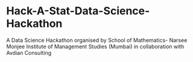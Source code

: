# Hack-A-Stat-Data-Science-Hackathon
A Data Science Hackathon organised by School of Mathematics- Narsee Monjee Institute of Management Studies (Mumbai) in collaboration with Avdian Consulting
